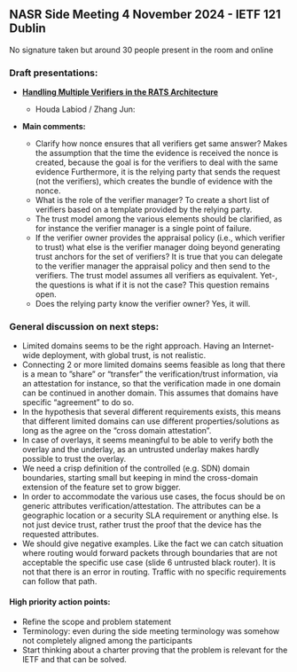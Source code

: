 ## NASR Side Meeting 4 November 2024 - IETF 121 Dublin

No signature taken but around 30 people present in the room and online

### Draft presentations:
- **[Handling Multiple Verifiers in the RATS Architecture](https://datatracker.ietf.org/doc/draft-zhang-rats-multiverifiers/)**
    -   Houda Labiod / Zhang Jun:

 - **Main comments:**
    - Clarify how nonce ensures that all verifiers get same answer? Makes the assumption that the time the evidence is received the nonce is created, because the goal is for the verifiers to deal with the same evidence Furthermore, it is the relying party that sends the request (not the verifiers), which creates the bundle of evidence with the nonce.
    -  What is the role of the verifier manager? To create a short list of verifiers based on a template provided by the relying party.
    -  The trust model among the various elements should be clarified, as for instance the verifier manager is a single point of failure.
    - If the verifier owner provides the appraisal policy (i.e., which verifier to trust) what else is the verifier manager doing beyond generating trust anchors for the set of verifiers? It is true that you can delegate to the verifier manager the appraisal policy and then send to the verifiers. The trust model assumes all verifiers as equivalent. Yet-, the questions is what if it is not the case? This question remains open.
    - Does the relying party know the verifier owner? Yes, it will.


### General discussion on next steps:

- Limited domains seems to be the right approach. Having an Internet-wide deployment, with global trust, is not realistic.
- Connecting 2 or more limited domains seems feasible as long that there is a mean to ”share” or “transfer” the verification/trust information, via an attestation for instance, so that the verification made in one domain can be continued in another domain. This assumes that domains have specific “agreement” to do so. 
- In the hypothesis that several different requirements exists, this means that different limited domains can use different properties/solutions as long as the agree on the “cross domain attestation”.
- In case of overlays, it seems meaningful to be able to verify both the overlay and the underlay, as an untrusted underlay makes hardly possible to trust the overlay.
- We need a crisp definition of the controlled (e.g. SDN) domain boundaries, starting small but keeping in mind the cross-domain extension of the feature set to grow bigger.
- In order to accommodate the various use cases, the focus should be on generic attributes verification/attestation. The attributes can be a geographic location or a security SLA requirement or anything else. Is not just device trust, rather trust the proof that the device has the requested attributes. 
- We should give negative examples. Like the fact we can catch situation where routing would forward packets through boundaries that are not acceptable the specific use case (slide 6 untrusted black router). It is not that there is an error in routing. Traffic with no specific requirements can follow that path.

#### High priority action points:
- Refine the scope and problem statement
- Terminology: even during the side meeting terminology was somehow not completely aligned among the participants
- Start thinking about a charter proving that the problem is relevant for the IETF and that can be solved. 


